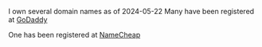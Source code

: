 I own several domain names as of 2024-05-22
Many have been registered at [GoDaddy](https://godaddy.com)

One has been registered at [NameCheap](https://ap.www.namecheap.com)
